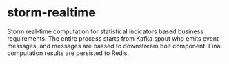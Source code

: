 # storm-realtime
Storm real-time computation for statistical indicators based business requirements. The entire process starts from Kafka spout who emits event messages, and messages are passed to downstream bolt component. Final computation results are persisted to Redis.
